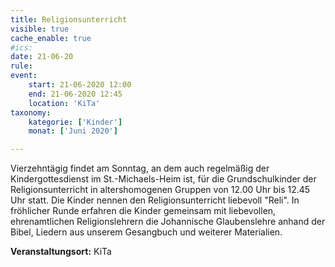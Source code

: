 ```yaml
---
title: Religionsunterricht
visible: true
cache_enable: true
#ics: 
date: 21-06-20
rule: 
event:
	start: 21-06-2020 12:00
	end: 21-06-2020 12:45
	location: 'KiTa'
taxonomy:
	kategorie: ['Kinder']
	monat: ['Juni 2020']

---
```

Vierzehntägig findet am Sonntag, an dem auch regelmäßig der Kindergottesdienst im St.-Michaels-Heim ist, für die Grundschulkinder der Religionsunterricht in altershomogenen Gruppen von 12.00 Uhr bis 12.45 Uhr statt. Die Kinder nennen den Religionsunterricht liebevoll "Reli". In fröhlicher Runde erfahren die Kinder gemeinsam mit liebevollen, ehrenamtlichen Religionslehrern die Johannische Glaubenslehre anhand der Bibel, Liedern aus unserem Gesangbuch und weiterer Materialien.



**Veranstaltungsort:** KiTa

